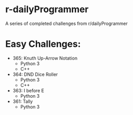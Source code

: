 # r-dailyProgrammer
A series of completed challenges from r/dailyProgrammer

# Easy Challenges:
* 365: Knuth Up-Arrow Notation
  * Python 3
  * C++
* 364: DND Dice Roller
  * Python 3
  * C++
* 363: I before E
  * Python 3
* 361: Tally
  * Python 3
